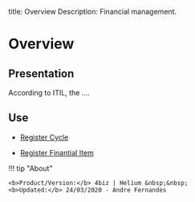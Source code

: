 title: Overview
Description: Financial management.
# Overview

Presentation
----------------

According to ITIL, the ....

Use
-------

- [Register Cycle](/en-us/4biz-helium/processes/finantial/use/register-cycle.html)

- [Register Finantial Item](/en-us/4biz-helium/processes/finantial/use/register-finantial-item.html)

!!! tip "About"

    <b>Product/Version:</b> 4biz | Helium &nbsp;&nbsp;
    <b>Updated:</b> 24/03/2020 - Andre Fernandes
